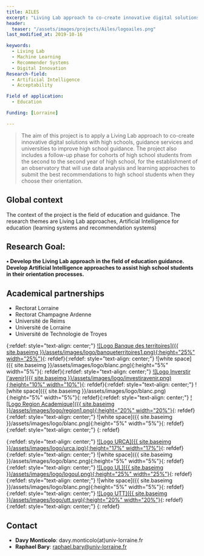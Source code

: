 ```yaml
---
title: AILES
excerpt: "Living Lab approach to co-create innovative digital solutions with high schools"
header:
  teaser: "/assets/images/projects/Ailes/logoailes.png"  
last_modified_at: 2019-10-16  

keywords:
  - Living Lab
  - Machine Learning
  - Recommender Systems
  - Digital Innovation
Research-field:
  - Artificial Intelligence
  - Acceptability

Field of application:
  - Education     

Funding: [Lorraine]  

---
```


> The aim of this project is to apply a Living Lab approach to co-create innovative digital solutions with high schools, guidance services and universities to improve high school guidance. The project also includes a follow-up phase for cohorts of high school students from the second to the second year of high school, for the establishment of an observatory that will use data analysis and learning approaches to submit the best recommendations to high school students when they choose their orientation.



## Global context
The context of the project is the field of education and guidance. The research themes are Living Lab approaches, Artificial Intelligence for education (learning systems and recommendation systems)


## Research Goal:

**•	Develop the Living Lab approach in the field of education guidance. Develop Artificial Intelligence approaches to assist high school students in their orientation processes.**


## Academical partnerships

- Rectorat Lorraine
- Rectorat Champagne Ardenne
- Université de Reims
- Université de Lorraine
- Université de Technologie de Troyes


{:refdef: style="text-align: center;"}
<a href="http://banquedesterritoires.fr">![Logo Banque des territoires]({{ site.baseimg }}/assets/images/logo/banqueterritoires1.png){:height="25%" width="25%"}</a>{: refdef}{:refdef: style="text-align: center;"}
![white space]({{ site.baseimg }}/assets/images/logo/blanc.png){:height="5%" width="5%"}{: refdef}{:refdef: style="text-align: center;"}
<a href="https://www.gouvernement.fr/un-programme-pour-investir-l-avenir">![Logo Inverstir l'avenir]({{ site.baseimg }}/assets/images/logo/investiravenir.png){:height="10%" width="10%"}</a>{: refdef}{:refdef: style="text-align: center;"}
![white space]({{ site.baseimg }}/assets/images/logo/blanc.png){:height="5%" width="5%"}{: refdef}{:refdef: style="text-align: center;"}
<a href="http://www.ac-reims.fr/cid105679/region-academique-grand-est.html">![Logo Region Academique]({{ site.baseimg }}/assets/images/logo/region1.png){:height="20%" width="20%"}</a>{: refdef}{:refdef: style="text-align: center;"}
![white space]({{ site.baseimg }}/assets/images/logo/blanc.png){:height="5%" width="5%"}{: refdef}{:refdef: style="text-align: center;"}
{: refdef}  


{:refdef: style="text-align: center;"}
<a href="https://www.univ-reims.fr">![Logo URCA]({{ site.baseimg }}/assets/images/logo/urca.jpg){:height="17%" width="17%"}</a>{: refdef}{:refdef: style="text-align: center;"}
![white space]({{ site.baseimg }}/assets/images/logo/blanc.png){:height="5%" width="5%"}{: refdef}{:refdef: style="text-align: center;"}
<a href="http://www.univ-lorraine.fr">![Logo UL]({{ site.baseimg }}/assets/images/logo/logoul.png){:height="25%" width="25%"}</a>{: refdef}{:refdef: style="text-align: center;"}
![white space]({{ site.baseimg }}/assets/images/logo/blanc.png){:height="5%" width="5%"}{: refdef}{:refdef: style="text-align: center;"}
<a href="https://www.utt.fr">![Logo UTT]({{ site.baseimg }}/assets/images/logo/utt.svg){:height="20%" width="20%"}</a>{: refdef}{:refdef: style="text-align: center;"}
{: refdef} 



## Contact
+ **Davy Monticolo**: davy.monticolo(at)univ-lorraine.fr
+ **Raphael Bary**:  raphael.bary@univ-lorraine.fr
